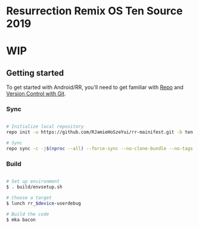 # Resurrection Remix OS Ten Source 2019 #

# WIP #

Getting started
---------------

To get started with Android/RR, you'll need to get
familiar with [Repo](https://source.android.com/source/using-repo.html) and [Version Control with Git](https://source.android.com/source/version-control.html).

### Sync ###

```bash

# Initialize local repository
repo init -u https://github.com/RJamieHoSzeYui/rr-mainifest.git -b ten

# Sync
repo sync -c -j$(nproc --all) --force-sync --no-clone-bundle --no-tags
```

### Build ###

```bash

# Set up environment
$ . build/envsetup.sh

# Choose a target
$ lunch rr_$device-userdebug

# Build the code
$ mka bacon
```
